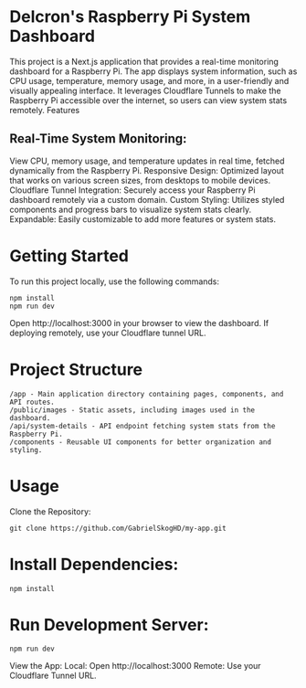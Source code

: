 # Delcron's Raspberry Pi System Dashboard

This project is a Next.js application that provides a real-time monitoring dashboard for a Raspberry Pi. The app displays system information, such as CPU usage, temperature, memory usage, and more, in a user-friendly and visually appealing interface. It leverages Cloudflare Tunnels to make the Raspberry Pi accessible over the internet, so users can view system stats remotely.
Features
## Real-Time System Monitoring: 
View CPU, memory usage, and temperature updates in real time, fetched dynamically from the Raspberry Pi.
Responsive Design: Optimized layout that works on various screen sizes, from desktops to mobile devices.
    Cloudflare Tunnel Integration: Securely access your Raspberry Pi dashboard remotely via a custom domain.
    Custom Styling: Utilizes styled components and progress bars to visualize system stats clearly.
    Expandable: Easily customizable to add more features or system stats.

# Getting Started

To run this project locally, use the following commands:

    
    npm install
    npm run dev

Open http://localhost:3000 in your browser to view the dashboard. If deploying remotely, use your Cloudflare tunnel URL.
# Project Structure

    /app - Main application directory containing pages, components, and API routes.
    /public/images - Static assets, including images used in the dashboard.
    /api/system-details - API endpoint fetching system stats from the Raspberry Pi.
    /components - Reusable UI components for better organization and styling.

# Usage

Clone the Repository:

    

    git clone https://github.com/GabrielSkogHD/my-app.git

# Install Dependencies:



    npm install

# Run Development Server:



    npm run dev

View the App:
        Local: Open http://localhost:3000
        Remote: Use your Cloudflare Tunnel URL.

